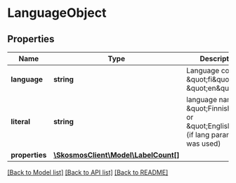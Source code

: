 # LanguageObject

## Properties
Name | Type | Description | Notes
------------ | ------------- | ------------- | -------------
**language** | **string** | Language code e.g. \&quot;fi\&quot; or \&quot;en\&quot; | 
**literal** | **string** | language name e.g. \&quot;Finnish\&quot; or \&quot;English\&quot; (if lang parameter was used) | [optional] 
**properties** | [**\SkosmosClient\Model\LabelCount[]**](LabelCount.md) |  | 

[[Back to Model list]](../README.md#documentation-for-models) [[Back to API list]](../README.md#documentation-for-api-endpoints) [[Back to README]](../README.md)


